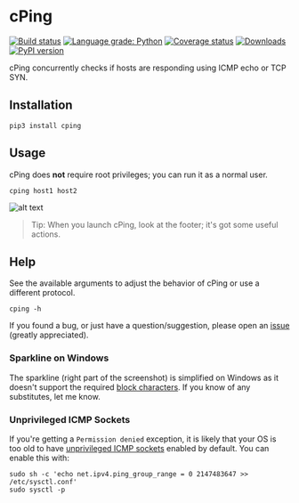# cPing

[![Build status](https://img.shields.io/github/workflow/status/hSaria/cPing/CI/master)](https://github.com/hSaria/cPing/actions?query=workflow%3ACI)
[![Language grade: Python](https://img.shields.io/lgtm/grade/python/github/hSaria/cPing)](https://lgtm.com/projects/g/hSaria/cPing/context:python)
[![Coverage status](https://coveralls.io/repos/github/hSaria/cPing/badge.svg)](https://coveralls.io/github/hSaria/cPing)
[![Downloads](https://static.pepy.tech/personalized-badge/cping?period=total&units=international_system&left_color=grey&right_color=brightgreen&left_text=downloads)](https://pepy.tech/project/cping)
[![PyPI version](https://badge.fury.io/py/cping.svg)](https://badge.fury.io/py/cping)

cPing concurrently checks if hosts are responding using ICMP echo or TCP SYN.

## Installation

    pip3 install cping

## Usage

cPing does **not** require root privileges; you can run it as a normal user.

    cping host1 host2

![alt text](https://github.com/hSaria/cPing/raw/master/.github/example_1.png "Example output")

> Tip: When you launch cPing, look at the footer; it's got some useful actions.

## Help

See the available arguments to adjust the behavior of cPing or use a different protocol.

    cping -h

If you found a bug, or just have a question/suggestion, please open an [issue](https://github.com/hSaria/cPing/issues/new/choose) (greatly appreciated).

### Sparkline on Windows

The sparkline (right part of the screenshot) is simplified on Windows as it doesn't support the required [block characters](https://w.wiki/zKh). If you know of any substitutes, let me know.

### Unprivileged ICMP Sockets

If you're getting a `Permission denied` exception, it is likely that your OS is
too old to have [unprivileged ICMP sockets](https://fedoraproject.org/wiki/Changes/EnableSysctlPingGroupRange#Detailed_Description) enabled by default. You can enable
this with:

```shell
sudo sh -c 'echo net.ipv4.ping_group_range = 0 2147483647 >> /etc/sysctl.conf'
sudo sysctl -p
```
